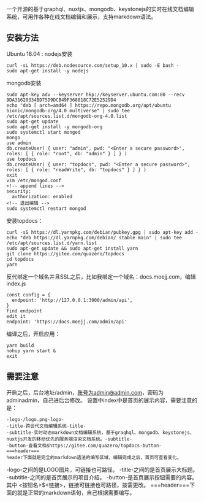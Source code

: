 一个开源的基于graphql、nuxtjs、mongodb、keystonejs的实时在线文档编辑系统，可用作各种在线文档编辑和展示，支持markdown语法。

## 安装方法
Ubuntu 18.04 :
nodejs安装
```
curl -sL https://deb.nodesource.com/setup_10.x | sudo -E bash -
sudo apt-get install -y nodejs
```
mongodb安装
```
sudo apt-key adv --keyserver hkp://keyserver.ubuntu.com:80 --recv 9DA31620334BD75D9DCB49F368818C72E52529D4
echo "deb [ arch=amd64 ] https://repo.mongodb.org/apt/ubuntu bionic/mongodb-org/4.0 multiverse" | sudo tee /etc/apt/sources.list.d/mongodb-org-4.0.list
sudo apt-get update
sudo apt-get install -y mongodb-org
sudo systemctl start mongod
mongo
use admin
db.createUser( { user: "admin", pwd: "<Enter a secure password>", roles: [ { role: "root", db: "admin" } ] } )
use topdocs
db.createUser( { user: "topdocs", pwd: "<Enter a secure password>", roles: [ { role: "readWrite", db: "topdocs" } ] } )
exit
vim /etc/mongod.conf
<!-- append lines -->
security:
  authorization: enabled
<!-- 退出编辑 -->
sudo systemctl restart mongod
```

安装topdocs：
```
curl -sS https://dl.yarnpkg.com/debian/pubkey.gpg | sudo apt-key add -
echo "deb https://dl.yarnpkg.com/debian/ stable main" | sudo tee /etc/apt/sources.list.d/yarn.list
sudo apt-get update && sudo apt-get install yarn
git clone https://gitee.com/quazero/topdocs
cd topdocs
yarn
```

反代绑定一个域名并且SSL之后，比如我绑定一个域名：docs.moejj.com，编辑index.js
```
const config = {
  endpoint: 'http://127.0.0.1:3000/admin/api',
}
find endpoint
edit it
endpoint: 'https://docs.moejj.com/admin/api'
```

编译之后，开启应用：
```
yarn build
nohup yarn start &
exit
```

## 需要注意
开启之后，后台地址/admin，账号为admin@admin.com，密码为adminadmin，自己进后台修改。
设置中index中是首页的展示内容，需要注意的是：
```
-logo-/logo.png-logo-
-title-跨世代文档编辑系统-title-
-subtitle-实时动态markdown文档编辑系统，基于graqhql、mongodb、keystonejs、nuxtjs开发的移动优先的服务端渲染文档系统。-subtitle-
-button-查看文档$https://gitee.com/quazero/topdocs-button-
===header===
header下面就是完全的markdown语法的编写区域，编辑完成之后，首页可查看变化。
```
-logo-之间的是LOGO图片，可链接也可路径。
-title-之间的是首页展示大标题。
-subtitle-之间的是首页展示的项目介绍。
-button-是首页展示按钮需要的内容。其中 <按钮名>$<链接>，链接可链接也可路径，按需更改。
===header===下面的就是正常的markdown语句，自己根据需要编写。
